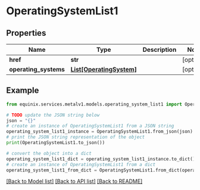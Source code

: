 # OperatingSystemList1


## Properties

Name | Type | Description | Notes
------------ | ------------- | ------------- | -------------
**href** | **str** |  | [optional] 
**operating_systems** | [**List[OperatingSystem]**](OperatingSystem.md) |  | [optional] 

## Example

```python
from equinix.services.metalv1.models.operating_system_list1 import OperatingSystemList1

# TODO update the JSON string below
json = "{}"
# create an instance of OperatingSystemList1 from a JSON string
operating_system_list1_instance = OperatingSystemList1.from_json(json)
# print the JSON string representation of the object
print(OperatingSystemList1.to_json())

# convert the object into a dict
operating_system_list1_dict = operating_system_list1_instance.to_dict()
# create an instance of OperatingSystemList1 from a dict
operating_system_list1_from_dict = OperatingSystemList1.from_dict(operating_system_list1_dict)
```
[[Back to Model list]](../README.md#documentation-for-models) [[Back to API list]](../README.md#documentation-for-api-endpoints) [[Back to README]](../README.md)


